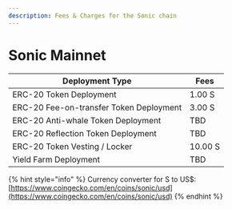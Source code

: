 ```yaml
---
description: Fees & Charges for the Sonic chain
---
```


# Sonic Mainnet

| Deployment Type                         | Fees    |
| --------------------------------------- | ------- |
| ERC-20 Token Deployment                 | 1.00 S  |
| ERC-20 Fee-on-transfer Token Deployment | 3.00 S  |
| ERC-20 Anti-whale Token Deployment      | TBD     |
| ERC-20 Reflection Token Deployment      | TBD     |
| ERC-20 Token Vesting / Locker           | 10.00 S |
| Yield Farm Deployment                   | TBD     |

{% hint style="info" %}
Currency converter for S to US$: [https://www.coingecko.com/en/coins/sonic/usd](https://www.coingecko.com/en/coins/sonic/usd)
{% endhint %}
